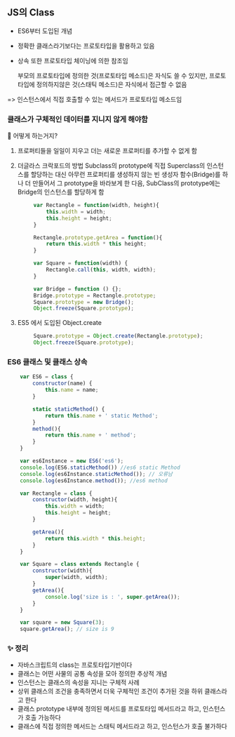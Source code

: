 ## JS의 Class
- ES6부터 도입된 개념
- 정확한 클래스라기보다는 프로토타입을 활용하고 있음
- 상속 또한 프로토타입 체이닝에 의한 참조임
  
  부모의 프로토타입에 정의한 것(프로토타입 메소드)은 자식도 쓸 수 있지만, 프로토타입에 정의하지않은 것(스태틱 메소드)은 자식에서 접근할 수 없음

=> 인스턴스에서 직접 호출할 수 있는 메서드가 프로토타입 메소드임

### 클래스가 구체적인 데이터를 지니지 않게 해야함
🤔 어떻게 하는거지?
1. 프로퍼티들을 일일이 지우고 더는 새로운 프로퍼티를 추가할 수 없게 함
2. 더글라스 크락포드의 방법
   Subclass의 prototype에 직접 Superclass의 인스턴스를 할당하는 대신 아무런 프로퍼티를 생성하지 않는 빈 생성자 함수(Bridge)를 하나 더 만들어서 그 prototype을 바라보게 한 다음, SubClass의 prototype에는 Bridge의 인스턴스를 할당하게 함

   ```js
        var Rectangle = function(width, height){
            this.width = width;
            this.height = height;
        }

        Rectangle.prototype.getArea = function(){
            return this.width * this height;
        }

        var Square = function(width) {
            Rectangle.call(this, width, width);
        }

        var Bridge = function () {};
        Bridge.prototype = Rectangle.prototype;
        Square.prototype = new Bridge();
        Object.freeze(Square.prototype);
   ```

3. ES5 에서 도입된 Object.create
   ```js
        Square.prototype = Object.create(Rectangle.prototype);
        Object.freeze(Square.prototype);
   ```

### ES6 클래스 및 클래스 상속
```js
    var ES6 = class {
        constructor(name) {
            this.name = name;
        }

        static staticMethod() {
            return this.name + ' static Method';
        }
        method(){
            return this.name + ' method';
        }
    }

    var es6Instance = new ES6('es6');
    console.log(ES6.staticMethod()) //es6 static Method
    console.log(es6Instance.staticMethod()); // 오류남
    console.log(es6Instance.method()); //es6 method
```

```js
    var Rectangle = class {
        constructor(width, height){
            this.width = width;
            this.height = height;
        }

        getArea(){
            return this.width * this.height;
        }
    }

    var Square = class extends Rectangle {
        constructor(width){
            super(width, width);
        }
        getArea(){
            console.log('size is : ', super.getArea());
        }
    }

    var square = new Square(3);
    square.getArea(); // size is 9
```

### ✨ 정리
- 자바스크립트의 class는 프로토타입기반이다
- 클래스는 어떤 사물의 공통 속성을 모아 정의한 추상적 개념
- 인스턴스는 클래스의 속성을 지니는 구체적 사례
- 상위 클래스의 조건을 충족하면서 더욱 구체적인 조건이 추가된 것을 하위 클래스라고 한다
- 클래스 prototype 내부에 정의된 메서드를 프로토타입 메서드라고 하고, 인스턴스가 호출 가능하다
- 클래스에 직접 정의한 메서드는 스태틱 메서드라고 하고, 인스턴스가 호출 불가하다
  